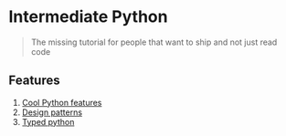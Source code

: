 # Intermediate Python
> The missing tutorial for people that want to ship and not just read code

## Features
1. [Cool Python features](cool_python.md)
2. [Design patterns](https://github.com/msaroufim/ml-design-patterns)
3. [Typed python](typed.md)
